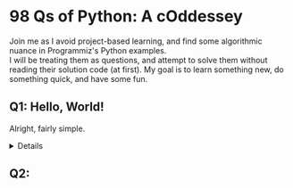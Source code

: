 # 98 Qs of Python: A cOddessey
Join me as I avoid project-based learning, and find some algorithmic nuance in Programmiz's Python examples.<br>
I will be treating them as questions, and attempt to solve them without reading their solution code (at first). My goal is to learn something new, do something quick, and have some fun.

## Q1: Hello, World!
Alright, fairly simple.
<details>

  ``` python
  greetings = lambda x: print("Hello, world!")
  greetings(0)
  ```
  For each solve, I will be offering a solution wrapped in a function. Whether or not that will balooon into dependent functions and classes, who's to say. <br><br>
  Here, we have a cheeky anonymous function, for a print statement that will execute regardless of what you parse through.
</details>

## Q2: 
